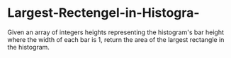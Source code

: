 # Largest-Rectengel-in-Histogra-
Given an array of integers heights representing the histogram's bar height where the width of each bar is 1, return the area of the largest rectangle in the histogram.
